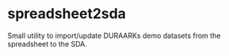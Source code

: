 # spreadsheet2sda
Small utility to import/update DURAARKs demo datasets from the spreadsheet to the SDA.

